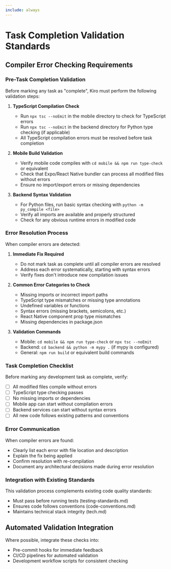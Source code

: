 ```yaml
---
include: always
---
```


# Task Completion Validation Standards

## Compiler Error Checking Requirements

### Pre-Task Completion Validation
Before marking any task as "complete", Kiro must perform the following validation steps:

1. **TypeScript Compilation Check**
   - Run `npx tsc --noEmit` in the mobile directory to check for TypeScript errors
   - Run `npx tsc --noEmit` in the backend directory for Python type checking (if applicable)
   - All TypeScript compilation errors must be resolved before task completion

2. **Mobile Build Validation**
   - Verify mobile code compiles with `cd mobile && npm run type-check` or equivalent
   - Check that Expo/React Native bundler can process all modified files without errors
   - Ensure no import/export errors or missing dependencies

3. **Backend Syntax Validation**
   - For Python files, run basic syntax checking with `python -m py_compile <file>`
   - Verify all imports are available and properly structured
   - Check for any obvious runtime errors in modified code

### Error Resolution Process
When compiler errors are detected:

1. **Immediate Fix Required**
   - Do not mark task as complete until all compiler errors are resolved
   - Address each error systematically, starting with syntax errors
   - Verify fixes don't introduce new compilation issues

2. **Common Error Categories to Check**
   - Missing imports or incorrect import paths
   - TypeScript type mismatches or missing type annotations
   - Undefined variables or functions
   - Syntax errors (missing brackets, semicolons, etc.)
   - React Native component prop type mismatches
   - Missing dependencies in package.json

3. **Validation Commands**
   - Mobile: `cd mobile && npm run type-check` or `npx tsc --noEmit`
   - Backend: `cd backend && python -m mypy .` (if mypy is configured)
   - General: `npm run build` or equivalent build commands

### Task Completion Checklist
Before marking any development task as complete, verify:

- [ ] All modified files compile without errors
- [ ] TypeScript type checking passes
- [ ] No missing imports or dependencies
- [ ] Mobile app can start without compilation errors
- [ ] Backend services can start without syntax errors
- [ ] All new code follows existing patterns and conventions

### Error Communication
When compiler errors are found:
- Clearly list each error with file location and description
- Explain the fix being applied
- Confirm resolution with re-compilation
- Document any architectural decisions made during error resolution

### Integration with Existing Standards
This validation process complements existing code quality standards:
- Must pass before running tests (testing-standards.md)
- Ensures code follows conventions (code-conventions.md)
- Maintains technical stack integrity (tech.md)

## Automated Validation Integration
Where possible, integrate these checks into:
- Pre-commit hooks for immediate feedback
- CI/CD pipelines for automated validation
- Development workflow scripts for consistent checking